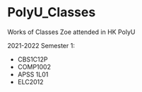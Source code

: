 # PolyU_Classes
Works of Classes Zoe attended in HK PolyU

2021-2022 Semester 1:
- CBS1C12P
- COMP1002
- APSS 1L01
- ELC2012
